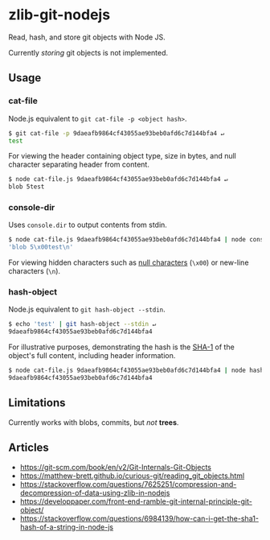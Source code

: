 # zlib-git-nodejs
Read, hash, and store git objects with Node JS.

Currently *storing* git objects is not implemented.

## Usage

### cat-file
Node.js equivalent to `git cat-file -p <object hash>`.

```bash
$ git cat-file -p 9daeafb9864cf43055ae93beb0afd6c7d144bfa4 ↵
test
```

For viewing the header containing object type, size in bytes, and null character separating header from content.
```bash
$ node cat-file.js 9daeafb9864cf43055ae93beb0afd6c7d144bfa4 ↵
blob 5test
```

### console-dir
Uses `console.dir` to output contents from stdin.

```bash
$ node cat-file.js 9daeafb9864cf43055ae93beb0afd6c7d144bfa4 | node console-dir ↵
'blob 5\x00test\n'
```

For viewing hidden characters such as [null characters](https://en.wikipedia.org/wiki/Null_character) (`\x00`) or new-line characters (`\n`).

### hash-object
Node.js equivalent to `git hash-object --stdin`.

```bash
$ echo 'test' | git hash-object --stdin ↵
9daeafb9864cf43055ae93beb0afd6c7d144bfa4
```

For illustrative purposes, demonstrating the hash is the [SHA-1](https://en.wikipedia.org/wiki/SHA-1) of the object's full content, including header information.
```bash
$ node cat-file.js 9daeafb9864cf43055ae93beb0afd6c7d144bfa4 | node hash-object.js ↵
9daeafb9864cf43055ae93beb0afd6c7d144bfa4
```

## Limitations
Currently works with blobs, commits, but *not* **trees**.

## Articles

* https://git-scm.com/book/en/v2/Git-Internals-Git-Objects
* https://matthew-brett.github.io/curious-git/reading_git_objects.html
* https://stackoverflow.com/questions/7625251/compression-and-decompression-of-data-using-zlib-in-nodejs
* https://developpaper.com/front-end-ramble-git-internal-principle-git-object/
* https://stackoverflow.com/questions/6984139/how-can-i-get-the-sha1-hash-of-a-string-in-node-js
